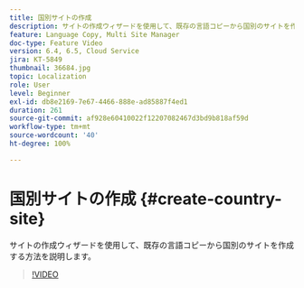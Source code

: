 ```yaml
---
title: 国別サイトの作成
description: サイトの作成ウィザードを使用して、既存の言語コピーから国別のサイトを作成する方法を説明します。
feature: Language Copy, Multi Site Manager
doc-type: Feature Video
version: 6.4, 6.5, Cloud Service
jira: KT-5849
thumbnail: 36684.jpg
topic: Localization
role: User
level: Beginner
exl-id: db8e2169-7e67-4466-888e-ad85887f4ed1
duration: 261
source-git-commit: af928e60410022f12207082467d3bd9b818af59d
workflow-type: tm+mt
source-wordcount: '40'
ht-degree: 100%

---
```


# 国別サイトの作成 {#create-country-site}

サイトの作成ウィザードを使用して、既存の言語コピーから国別のサイトを作成する方法を説明します。

>[!VIDEO](https://video.tv.adobe.com/v/36684?quality=12&learn=on)
